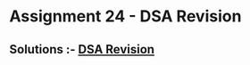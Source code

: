 # Assignment 24 - DSA Revision

## Solutions :- [DSA Revision](https://github.com/MadhavSahi/FullStack-JavaScript-2022-23/tree/main/PlacementProgramAssignment_MadhavSahi/24-DSA-Revision-01 "All Solutions")